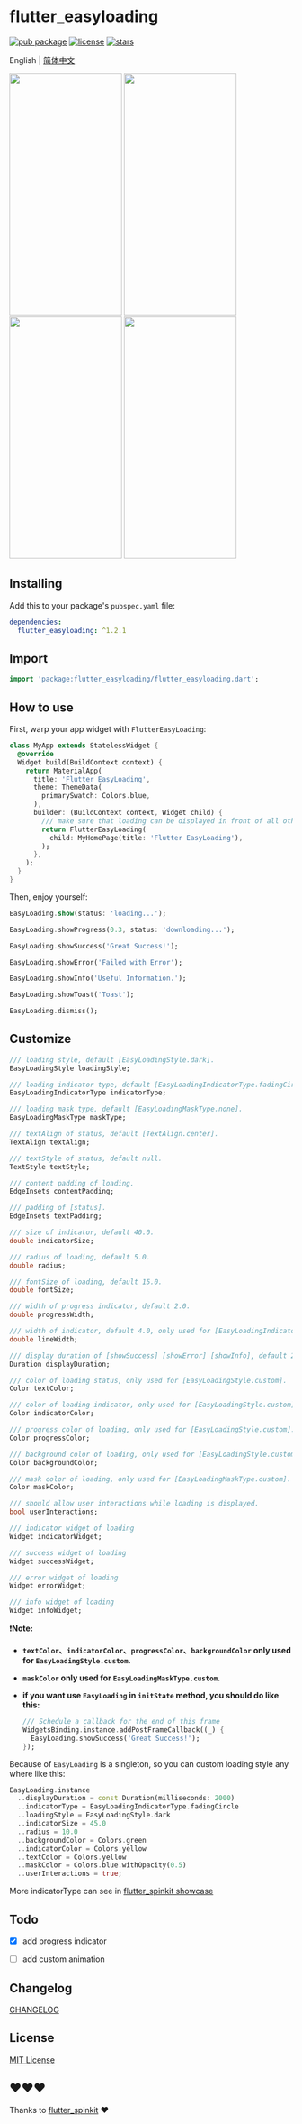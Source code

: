 # flutter_easyloading

[![pub package](https://img.shields.io/pub/v/flutter_easyloading?style=flat-square)](https://pub.dev/packages/flutter_easyloading) [![license](https://img.shields.io/github/license/huangjianke/flutter_easyloading?style=flat-square)](https://github.com/huangjianke/flutter_easyloading) [![stars](https://img.shields.io/github/stars/huangjianke/flutter_easyloading?style=social)](https://github.com/huangjianke/flutter_easyloading)

English | [简体中文](./README-zh_CN.md)

<img src="https://raw.githubusercontent.com/huangjianke/flutter_easyloading/master/images/gif01.gif" width=200 height=429/> <img src="https://raw.githubusercontent.com/huangjianke/flutter_easyloading/master/images/gif02.gif" width=200 height=429/> <img src="https://raw.githubusercontent.com/huangjianke/flutter_easyloading/master/images/gif03.gif" width=200 height=429/> <img src="https://raw.githubusercontent.com/huangjianke/flutter_easyloading/master/images/gif04.gif" width=200 height=429/>

## Installing

Add this to your package's `pubspec.yaml` file:

```yaml
dependencies:
  flutter_easyloading: ^1.2.1
```

## Import

```dart
import 'package:flutter_easyloading/flutter_easyloading.dart';
```

## How to use

First, warp your app widget with `FlutterEasyLoading`:

```dart
class MyApp extends StatelessWidget {
  @override
  Widget build(BuildContext context) {
    return MaterialApp(
      title: 'Flutter EasyLoading',
      theme: ThemeData(
        primarySwatch: Colors.blue,
      ),
      builder: (BuildContext context, Widget child) {
        /// make sure that loading can be displayed in front of all other widgets
        return FlutterEasyLoading(
          child: MyHomePage(title: 'Flutter EasyLoading'),
        );
      },
    );
  }
}
```

Then, enjoy yourself:

```dart
EasyLoading.show(status: 'loading...');

EasyLoading.showProgress(0.3, status: 'downloading...');

EasyLoading.showSuccess('Great Success!');

EasyLoading.showError('Failed with Error');

EasyLoading.showInfo('Useful Information.');

EasyLoading.showToast('Toast');

EasyLoading.dismiss();
```

## Customize

```dart
/// loading style, default [EasyLoadingStyle.dark].
EasyLoadingStyle loadingStyle;

/// loading indicator type, default [EasyLoadingIndicatorType.fadingCircle].
EasyLoadingIndicatorType indicatorType;

/// loading mask type, default [EasyLoadingMaskType.none].
EasyLoadingMaskType maskType;

/// textAlign of status, default [TextAlign.center].
TextAlign textAlign;

/// textStyle of status, default null.
TextStyle textStyle;

/// content padding of loading.
EdgeInsets contentPadding;

/// padding of [status].
EdgeInsets textPadding;

/// size of indicator, default 40.0.
double indicatorSize;

/// radius of loading, default 5.0.
double radius;

/// fontSize of loading, default 15.0.
double fontSize;

/// width of progress indicator, default 2.0.
double progressWidth;

/// width of indicator, default 4.0, only used for [EasyLoadingIndicatorType.ring, EasyLoadingIndicatorType.dualRing].
double lineWidth;

/// display duration of [showSuccess] [showError] [showInfo], default 2000ms.
Duration displayDuration;

/// color of loading status, only used for [EasyLoadingStyle.custom].
Color textColor;

/// color of loading indicator, only used for [EasyLoadingStyle.custom].
Color indicatorColor;

/// progress color of loading, only used for [EasyLoadingStyle.custom].
Color progressColor;

/// background color of loading, only used for [EasyLoadingStyle.custom].
Color backgroundColor;

/// mask color of loading, only used for [EasyLoadingMaskType.custom].
Color maskColor;

/// should allow user interactions while loading is displayed.
bool userInteractions;

/// indicator widget of loading
Widget indicatorWidget;

/// success widget of loading
Widget successWidget;

/// error widget of loading
Widget errorWidget;

/// info widget of loading
Widget infoWidget;
```

❗️**Note:**

- **`textColor`、`indicatorColor`、`progressColor`、`backgroundColor` only used for `EasyLoadingStyle.custom`.**

- **`maskColor` only used for `EasyLoadingMaskType.custom`.**

- **if you want use `EasyLoading` in `initState` method, you should do like this:**
  ```dart
  /// Schedule a callback for the end of this frame
  WidgetsBinding.instance.addPostFrameCallback((_) {
    EasyLoading.showSuccess('Great Success!');
  });
  ```

Because of `EasyLoading` is a singleton, so you can custom loading style any where like this:

```dart
EasyLoading.instance
  ..displayDuration = const Duration(milliseconds: 2000)
  ..indicatorType = EasyLoadingIndicatorType.fadingCircle
  ..loadingStyle = EasyLoadingStyle.dark
  ..indicatorSize = 45.0
  ..radius = 10.0
  ..backgroundColor = Colors.green
  ..indicatorColor = Colors.yellow
  ..textColor = Colors.yellow
  ..maskColor = Colors.blue.withOpacity(0.5)
  ..userInteractions = true;
```

More indicatorType can see in [flutter_spinkit showcase](https://github.com/jogboms/flutter_spinkit#-showcase)

## Todo

- [x] add progress indicator

- [ ] add custom animation

## Changelog

[CHANGELOG](./CHANGELOG.md)

## License

[MIT License](./LICENSE)

## ❤️❤️❤️

Thanks to [flutter_spinkit](https://github.com/jogboms/flutter_spinkit) ❤️
